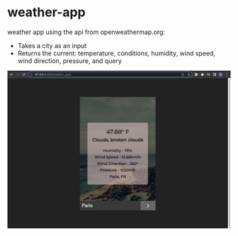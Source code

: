 # weather-app
weather app using the api from openweathermap.org:
- Takes a city as an input
- Returns the current: temperature, conditions, humidity, 
  wind speed, wind direction, pressure, and query 
 
 ![](demo.png)
